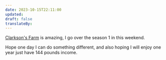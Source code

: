 ```yaml
---
date: 2023-10-15T22:11:00
updated: 
draft: false
translateBy:
---
```

[Clarkson's Farm](https://www.themoviedb.org/tv/117648-clarkson-s-farm?language=en-US) is amazing, I go over the season 1 in this weekend.

Hope one day I can do something different, and also hoping I will enjoy one year just have 144 pounds income.